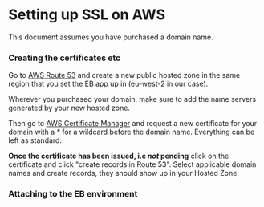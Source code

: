 # Setting up SSL on AWS

This document assumes you have purchased a domain name.

### Creating the certificates etc
Go to [AWS Route 53](https://us-east-1.console.aws.amazon.com/route53/v2/home?region=eu-west-2#Dashboard) and create a new public hosted zone in the same region that you set the EB app up in (eu-west-2 in our case).

Wherever you purchased your domain, make sure to add the name servers generated by your new hosted zone.

Then go to [AWS Certificate Manager](https://eu-west-2.console.aws.amazon.com/acm/home) and request a new certificate for your domain with a * for a wildcard before the domain name. Everything can be left as standard.

**Once the certificate has been issued, i.e *not* pending** click on the certificate and click "create records in Route 53". Select applicable domain names and create records, they should show up in your Hosted Zone.

### Attaching to the EB environment
